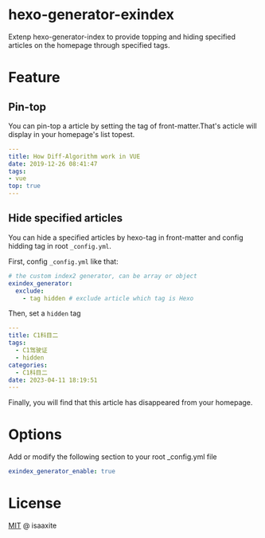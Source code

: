 # hexo-generator-exindex

Extenp hexo-generator-index to provide topping and hiding specified articles on the homepage through specified tags.

# Feature

## Pin-top

You can pin-top a article by setting the tag of front-matter.That's acticle will display in your homepage's list topest.

```yml
---
title: How Diff-Algorithm work in VUE
date: 2019-12-26 08:41:47
tags:
- vue
top: true
---
```

## Hide specified articles

You can hide a specified articles by hexo-tag in front-matter and config hidding tag in root `_config.yml`.


First, config `_config.yml` like that:

```yml
# the custom index2 generator, can be array or object
exindex_generator:
  exclude:
    - tag hidden # exclude article which tag is Hexo
```

Then, set a `hidden` tag

```yml
---
title: C1科目二
tags:
  - C1驾驶证
  - hidden
categories:
  - C1科目二
date: 2023-04-11 18:19:51
---
```

Finally, you will find that this article has disappeared from your homepage.

# Options

Add or modify the following section to your root _config.yml file

```yml
exindex_generator_enable: true
```


# License

[MIT](https://github.com/isaaxite/hexo-generator-exindex/blob/main/LICENSE) @ isaaxite